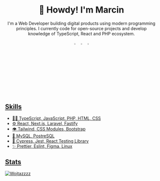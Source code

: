 <h1 align="center">🤠 Howdy! I'm Marcin</h1>

<p align="center">
I'm a Web Developer building digital products using modern programming principles. I currently code for open-source projects and develop knowledge of TypeScript, React and PHP ecosystem. 
</p>

<div align="center"> 
  
[<img src="https://img.icons8.com/color/48/000000/github.png" width="3.5%"/>](https://github.com/Wojtazzzz)
[<img src="https://img.icons8.com/color/48/000000/linkedin.png" width="3.5%"/>](https://www.linkedin.com/in/marcin-witas-486682202/)
<a href="mailto:marcin.witas72@gmail.com"> <img src="https://img.icons8.com/fluent/48/000000/gmail.png" width="3.5%"/>
  
</div>
<br>

## Skills
- 👨‍💻 TypeScript, JavaScript, PHP, HTML, CSS
- ⚙️ React, Next.js, Laravel, Fastify
- 👁️ Tailwind, CSS Modules, Bootstrap
- 💽 MySQL, PostreSQL
- 🧪 Cypress, Jest, React Testing Library
- ✨ Prettier, Eslint, Figma, Linux
  
## Stats
<p><img src="https://github-readme-stats.vercel.app/api?username=Wojtazzzz&show_icons=true&theme=dracula" alt="Wojtazzzz" /></p>
